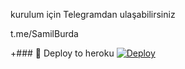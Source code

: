 kurulum için Telegramdan ulaşabilirsiniz 

t.me/SamilBurda

+### 🚀 Deploy to heroku
[![Deploy](https://www.herokucdn.com/deploy/button.svg)](https://heroku.com/deploy?template=https://github.com/maybeslow/OMusic)
